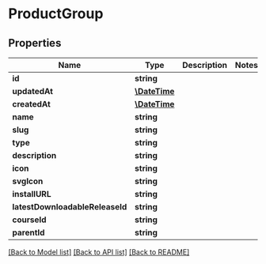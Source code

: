 # ProductGroup

## Properties
Name | Type | Description | Notes
------------ | ------------- | ------------- | -------------
**id** | **string** |  | 
**updatedAt** | [**\DateTime**](\DateTime.md) |  | 
**createdAt** | [**\DateTime**](\DateTime.md) |  | 
**name** | **string** |  | 
**slug** | **string** |  | 
**type** | **string** |  | 
**description** | **string** |  | 
**icon** | **string** |  | 
**svgIcon** | **string** |  | 
**installURL** | **string** |  | 
**latestDownloadableReleaseId** | **string** |  | 
**courseId** | **string** |  | 
**parentId** | **string** |  | 

[[Back to Model list]](../../README.md#documentation-for-models) [[Back to API list]](../../README.md#documentation-for-api-endpoints) [[Back to README]](../../README.md)

